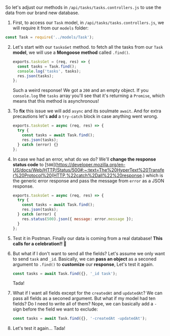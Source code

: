 So let's adjust our methods in `/api/tasks/tasks.controllers.js` to use the data from our brand new database.

1. First, to access our `Task` model, in `/api/tasks/tasks.controllers.js`, we will require it from our `models` folder:

```javascript
const Task = require('../models/Task');
```

2. Let's start with our `tasksGet` method. to fetch all the tasks from our `Task` **model**, we will use a **Mongoose method** called `.find()`.

   ```javascript
   exports.tasksGet = (req, res) => {
     const tasks = Task.find();
     console.log('tasks', tasks);
     res.json(tasks);
   };
   ```

   Such a weird response! We got a `200` and an empty object. If you `console.log` the `tasks` array you'll see that it's returning a `Promise`, which means that this method is asynchronous!

3. To **fix** this issue we will add `async` and its soulmate `await`. And for extra precautions let's **add** a `try-catch` block in case anything went wrong.

   ```javascript
   exports.tasksGet = async (req, res) => {
     try {
       const tasks = await Task.find();
       res.json(tasks);
     } catch (error) {}
   };
   ```

4. In case we had an error, what do we do? We'll **change the response status code** to [`500`](https://developer.mozilla.org/en-US/docs/Web/HTTP/Status/500#:~:text=The%20HyperText%20Transfer%20Protocol%20(HTTP,%22catch%2Dall%22%20response.) which is the generic error response and pass the message from `error` as a JSON response.

   ```javascript
   exports.tasksGet = async (req, res) => {
     try {
       const tasks = await Task.find();
       res.json(tasks);
     } catch (error) {
       res.status(500).json({ message: error.message });
     }
   };
   ```

5. Test it in Postman. Finally our data is coming from a real database! **This calls for a celebration!! 🎉**

6. But what if I don't want to send all the fields? Let's assume we only want to send `task` and `_id`. Basically, we can **pass an object** as a seconed argument to `.find()` to **customize** our **response**, Let's test it again.

   ```javascript
   const tasks = await Task.find({}, '_id task');
   ```

   Tada!

7. What if I want all fields except for the `createdAt` and `updatedAt`? We can pass all fields as a seconed argument. But what if my model had ten fields? Do I need to write all of them? Nope, we can basically add a `-` sign before the field we want to exclude:

   ```javascript
   const tasks = await Task.find({}, '-createdAt -updatedAt');
   ```

8. Let's test it again... Tada!
